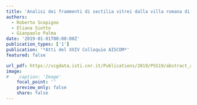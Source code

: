 ```yaml
---
title: 'Analisi dei frammenti di sectilia vitrei dalla villa romana di Aiano-Torraccia di Chiusi (SI) e studio della tecnica di esecuzione'
authors:
  - Roberto Scopigno
  - Eliana Siotto
  - Gianpaolo Palma
date: '2019-01-01T00:00:00Z'
publication_types: ['1']
publication: '*Atti del XXIV Colloquio AISCOM*'
featured: false

url_pdf: https://vcgdata.isti.cnr.it/Publications/2019/PSS19/abstract_aiano.pdf
image:
#    caption: 'Image'
    focal_point: ''
    preview_only: false
    share: false
---
```

